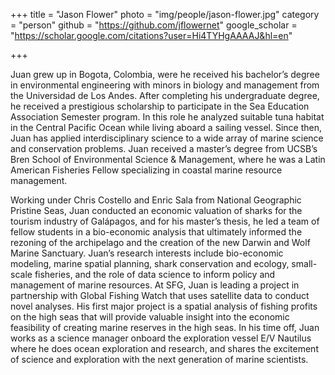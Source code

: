 +++
title = "Jason Flower"
photo = "img/people/jason-flower.jpg"
category = "person"
github = "https://github.com/jflowernet"
google_scholar = "https://scholar.google.com/citations?user=Hi4TYHgAAAAJ&hl=en"

+++

Juan grew up in Bogota, Colombia, were he received his bachelor’s degree in environmental engineering with minors in biology and management from the Universidad de Los Andes. After completing his undergraduate degree, he received a prestigious scholarship to participate in the Sea Education Association Semester program. In this role he analyzed suitable tuna habitat in the Central Pacific Ocean while living aboard a sailing vessel. Since then, Juan has applied interdisciplinary science to a wide array of marine science and conservation problems. Juan received a master’s degree from UCSB’s Bren School of Environmental Science & Management, where he was a Latin American Fisheries Fellow specializing in coastal marine resource management. 

Working under Chris Costello and Enric Sala from National Geographic Pristine Seas, Juan conducted an economic valuation of sharks for the tourism industry of Galápagos, and for his master’s thesis, he led a team of fellow students in a bio-economic analysis that ultimately informed the rezoning of the archipelago and the creation of the new Darwin and Wolf Marine Sanctuary. Juan’s research interests include bio-economic modeling, marine spatial planning, shark conservation and ecology, small-scale fisheries, and the role of data science to inform policy and management of marine resources. At SFG, Juan is leading a project in partnership with Global Fishing Watch that uses satellite data to conduct novel analyses. His first major project is a spatial analysis of fishing profits on the high seas that will provide valuable insight into the economic feasibility of creating marine reserves in the high seas. In his time off, Juan works as a science manager onboard the exploration vessel E/V Nautilus where he does ocean exploration and research, and shares the excitement of science and exploration with the next generation of marine scientists.